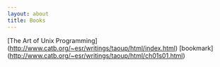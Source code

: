 ```yaml
---
layout: about
title: Books
---
```


[The Art of Unix Programming] (http://www.catb.org/~esr/writings/taoup/html/index.html)
[bookmark] (http://www.catb.org/~esr/writings/taoup/html/ch01s01.html)